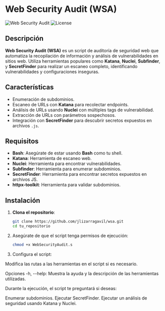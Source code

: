# Web Security Audit (WSA)

![Web Security Audit](https://img.shields.io/badge/version-1.0.0-blue.svg) ![License](https://img.shields.io/badge/license-MIT-green.svg)

## Descripción

**Web Security Audit (WSA)** es un script de auditoría de seguridad web que automatiza la recopilación de información y análisis de vulnerabilidades en sitios web. Utiliza herramientas populares como **Katana**, **Nuclei**, **Subfinder**, y **SecretFinder** para realizar un escaneo completo, identificando vulnerabilidades y configuraciones inseguras.

## Características

- Enumeración de subdominios.
- Escaneo de URLs con **Katana** para recolectar endpoints.
- Análisis de URLs usando **Nuclei** con múltiples tags de vulnerabilidad.
- Extracción de URLs con parámetros sospechosos.
- Integración con **SecretFinder** para descubrir secretos expuestos en archivos `.js`.

## Requisitos

- **Bash**: Asegúrate de estar usando **Bash** como tu shell.
- **Katana**: Herramienta de escaneo web.
- **Nuclei**: Herramienta para encontrar vulnerabilidades.
- **Subfinder**: Herramienta para enumerar subdominios.
- **SecretFinder**: Herramienta para encontrar secretos expuestos en archivos JS.
- **httpx-toolkit**: Herramienta para validar subdominios.

## Instalación

1. **Clona el repositorio**:

   ```bash
   git clone https://github.com/jlizarragavil/wsa.git
   cd tu_repositorio
   ```
2. Asegúrate de que el script tenga permisos de ejecución:

   ```bash
   chmod +x WebSecurityAudit.s
   ```
3. Configura el script:

Modifica las rutas a las herramientas en el script si es necesario.

Opciones
-h, --help: Muestra la ayuda y la descripción de las herramientas utilizadas.

Durante la ejecución, el script te preguntará si deseas:

Enumerar subdominios.
Ejecutar SecretFinder.
Ejecutar un análisis de seguridad usando Katana y Nuclei.


